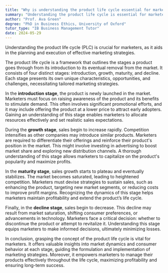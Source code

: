```yaml
---
title: "Why is understanding the product life cycle essential for marketers?"
summary: "Understanding the product life cycle is essential for marketers as it helps in planning and implementing effective marketing strategies."
author: "Prof. Ava Green"
degree: "PhD in Business Ethics, University of Oxford"
tutor_type: "IB Business Management Tutor"
date: 2024-05-29
---
```


Understanding the product life cycle (PLC) is crucial for marketers, as it aids in the planning and execution of effective marketing strategies.

The product life cycle is a framework that outlines the stages a product goes through from its introduction to its eventual removal from the market. It consists of four distinct stages: introduction, growth, maturity, and decline. Each stage presents its own unique characteristics, opportunities, and challenges, necessitating tailored marketing strategies.

In the **introduction stage**, the product is newly launched in the market. Marketers must focus on raising awareness of the product and its benefits to stimulate demand. This often involves significant promotional efforts, and it may include offering the product at a lower price to attract early adopters. Gaining an understanding of this stage enables marketers to allocate resources effectively and set realistic sales expectations.

During the **growth stage**, sales begin to increase rapidly. Competition intensifies as other companies may introduce similar products. Marketers are required to differentiate their offerings and reinforce their product's position in the market. This might involve investing in advertising to boost market share and exploring new distribution channels. A thorough understanding of this stage allows marketers to capitalize on the product's popularity and maximize profits.

In the **maturity stage**, sales growth starts to plateau and eventually stabilizes. The market becomes saturated, leading to heightened competition. Marketers must devise strategies to sustain sales, such as enhancing the product, targeting new market segments, or reducing costs to improve profit margins. Recognizing the dynamics of this stage helps marketers maintain profitability and extend the product’s life cycle.

Finally, in the **decline stage**, sales begin to decrease. This decline may result from market saturation, shifting consumer preferences, or advancements in technology. Marketers face a critical decision: whether to discontinue the product or attempt to revitalize it. Understanding this stage equips marketers to make informed decisions, ultimately minimizing losses.

In conclusion, grasping the concept of the product life cycle is vital for marketers. It offers valuable insights into market dynamics and consumer behavior at each stage, guiding the formulation and implementation of marketing strategies. Moreover, it empowers marketers to manage their products effectively throughout the life cycle, maximizing profitability and ensuring long-term success.
    
